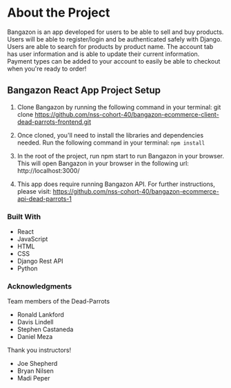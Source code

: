 # About the Project
Bangazon is an app developed for users to be able to sell and buy products. Users will be able to register/login and be authenticated safely with Django. Users are able to search for products by product name. The account tab has user information and is able to update their current information. Payment types can be added to your account to easily be able to checkout when you're ready to order! 

## Bangazon React App Project Setup
1. Clone Bangazon by running the following command in your terminal: git clone https://github.com/nss-cohort-40/bangazon-ecommerce-client-dead-parrots-frontend.git

1. Once cloned, you'll need to install the libraries and dependencies needed. Run the following command in your terminal: `npm install`

1. In the root of the project, run npm start to run Bangazon in your browser. This will open Bangazon in your browser in the following url: http://localhost:3000/

1. This app does require running Bangazon API. For further instructions, please visit: https://github.com/nss-cohort-40/bangazon-ecommerce-api-dead-parrots-1

### Built With
* React
* JavaScript
* HTML
* CSS
* Django Rest API
* Python

### Acknowledgments 
Team members of the Dead-Parrots
* Ronald Lankford
* Davis Lindell
* Stephen Castaneda
* Daniel Meza

Thank you instructors!
* Joe Shepherd
* Bryan Nilsen
* Madi Peper
